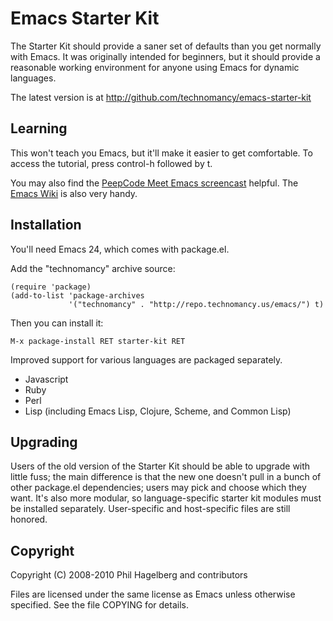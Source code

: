 # Emacs Starter Kit

The Starter Kit should provide a saner set of defaults than you get
normally with Emacs. It was originally intended for beginners, but it
should provide a reasonable working environment for anyone using Emacs
for dynamic languages.

The latest version is at http://github.com/technomancy/emacs-starter-kit

## Learning

This won't teach you Emacs, but it'll make it easier to get
comfortable. To access the tutorial, press control-h followed by t.

You may also find the [PeepCode Meet Emacs
screencast](http://peepcode.com/products/meet-emacs) helpful. The
[Emacs Wiki](http://emacswiki.org) is also very handy.

## Installation

You'll need Emacs 24, which comes with package.el.

Add the "technomancy" archive source:

    (require 'package)
    (add-to-list 'package-archives
                 '("technomancy" . "http://repo.technomancy.us/emacs/") t)

Then you can install it:

    M-x package-install RET starter-kit RET

Improved support for various languages are packaged separately.

* Javascript
* Ruby
* Perl
* Lisp (including Emacs Lisp, Clojure, Scheme, and Common Lisp)

## Upgrading

Users of the old version of the Starter Kit should be able to upgrade
with little fuss; the main difference is that the new one doesn't pull
in a bunch of other package.el dependencies; users may pick and choose
which they want. It's also more modular, so language-specific starter
kit modules must be installed separately. User-specific and
host-specific files are still honored.

## Copyright

Copyright (C) 2008-2010 Phil Hagelberg and contributors

Files are licensed under the same license as Emacs unless otherwise
specified. See the file COPYING for details.

